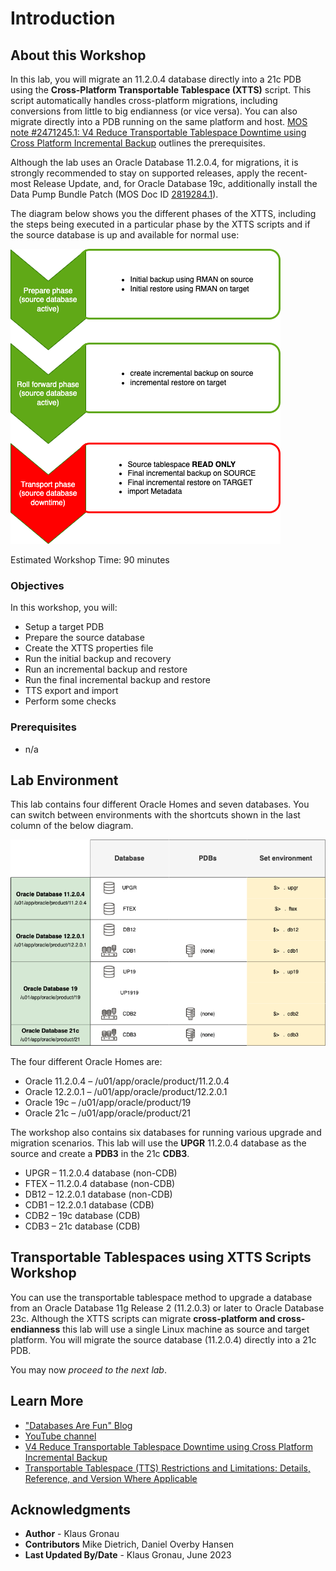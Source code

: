 # Introduction

## About this Workshop

In this lab, you will migrate an 11.2.0.4 database directly into a 21c PDB using the __Cross-Platform Transportable Tablespace (XTTS)__ script. This script automatically handles cross-platform migrations, including conversions from little to big endianness (or vice versa). You can also migrate directly into a PDB running on the same platform and host. [MOS note #2471245.1: V4 Reduce Transportable Tablespace Downtime using Cross Platform Incremental Backup](https://support.oracle.com/epmos/faces/DocumentDisplay?id=2471245.1&displayIndex=1) outlines the prerequisites.

Although the lab uses an Oracle Database 11.2.0.4, for migrations, it is strongly recommended to stay on supported releases, apply the recent-most Release Update, and, for Oracle Database 19c, additionally install the Data Pump Bundle Patch (MOS Doc ID [2819284.1](https://support.oracle.com/epmos/faces/DocumentDisplay?id=2819284.1)).

The diagram below shows you the different phases of the XTTS, including the steps being executed in a particular phase by the XTTS scripts and if the source database is up and available for normal use:

![Cross platform transportable tablespace workflow](./images/xtts-workflow.png " ")

Estimated Workshop Time: 90 minutes

[](videohub:1_683mjfdg)

### Objectives

In this workshop, you will:

* Setup a target PDB
* Prepare the source database
* Create the XTTS properties file
* Run the initial backup and recovery
* Run an incremental backup and restore
* Run the final incremental backup and restore
* TTS export and import
* Perform some checks

### Prerequisites

* n/a

## Lab Environment

This lab contains four different Oracle Homes and seven databases.
You can switch between environments with the shortcuts shown in the last column of the below diagram.

![Hands On Lab Environment](./images/hol-environment.png " ")

The four different Oracle Homes are:

- Oracle 11.2.0.4 – /u01/app/oracle/product/11.2.0.4
- Oracle 12.2.0.1 – /u01/app/oracle/product/12.2.0.1
- Oracle 19c      – /u01/app/oracle/product/19
- Oracle 21c      – /u01/app/oracle/product/21

The workshop also contains six databases for running various upgrade and migration scenarios. This lab will use the __UPGR__ 11.2.0.4 database as the source and create a __PDB3__ in the 21c __CDB3__.

- UPGR – 11.2.0.4 database (non-CDB)
- FTEX – 11.2.0.4 database (non-CDB)
- DB12 – 12.2.0.1 database (non-CDB)
- CDB1 – 12.2.0.1 database (CDB)
- CDB2 – 19c database (CDB)
- CDB3 – 21c database (CDB)


## Transportable Tablespaces using XTTS Scripts Workshop

You can use the transportable tablespace method to upgrade a database from an Oracle Database 11g Release 2 (11.2.0.3) or later to Oracle Database 23c.
Although the XTTS scripts can migrate __cross-platform and cross-endianness__ this lab will use a single Linux machine as source and target platform. You will migrate the source database (11.2.0.4) directly into a 21c PDB.

You may now *proceed to the next lab*.

## Learn More

* ["Databases Are Fun" Blog](https://dohdatabase.com/xtts/)
* [YouTube channel](https://www.youtube.com/«upgradenow/)
* [V4 Reduce Transportable Tablespace Downtime using Cross Platform Incremental Backup](https://support.oracle.com/epmos/faces/DocumentDisplay?id=2471245.1&displayIndex=1)
* [Transportable Tablespace (TTS) Restrictions and Limitations: Details, Reference, and Version Where Applicable ](https://support.oracle.com/epmos/faces/DocumentDisplay?id=1454872.1&displayIndex=1)

## Acknowledgments
* **Author** - Klaus Gronau
* **Contributors** Mike Dietrich, Daniel Overby Hansen  
* **Last Updated By/Date** - Klaus Gronau, June 2023
